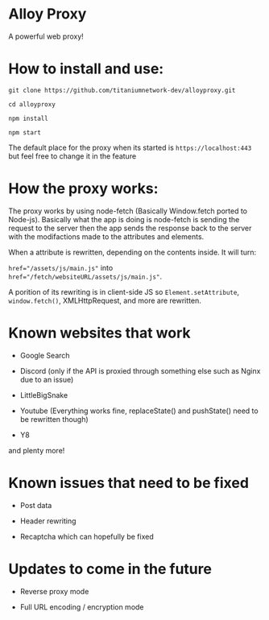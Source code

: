 # Alloy Proxy

A powerful web proxy!

# How to install and use:

`git clone https://github.com/titaniumnetwork-dev/alloyproxy.git`

`cd alloyproxy`

`npm install`

`npm start`

The default place for the proxy when its started is `https://localhost:443` but feel free to change it in the feature

# How the proxy works:

The proxy works by using node-fetch (Basically Window.fetch ported to Node-js). 
Basically what the app is doing is node-fetch is sending the request to the server then
the app sends the response back to the server with the modifactions made to the attributes and elements.

When a attribute is rewritten, depending on the contents inside. It will turn:

`href="/assets/js/main.js"` into `href="/fetch/websiteURL/assets/js/main.js"`.

A porition of its rewriting is in client-side JS so `Element.setAttribute`, `window.fetch()`, XMLHttpRequest, and more are rewritten.

# Known websites that work

- Google Search

- Discord (only if the API is proxied through something else such as Nginx due to an issue)

- LittleBigSnake

- Youtube (Everything works fine, replaceState() and pushState() need to be rewritten though)

- Y8

and plenty more!

# Known issues that need to be fixed

- Post data

- Header rewriting

- Recaptcha which can hopefully be fixed


# Updates to come in the future

- Reverse proxy mode

- Full URL encoding / encryption mode
